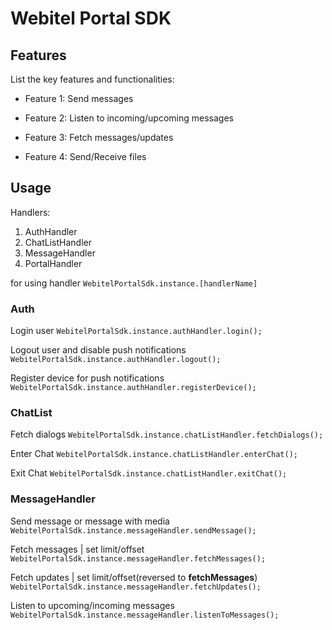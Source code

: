 # Webitel Portal SDK

## Features

List the key features and functionalities:

- Feature 1: Send messages

- Feature 2: Listen to incoming/upcoming messages

- Feature 3: Fetch messages/updates

- Feature 4: Send/Receive files

## Usage

Handlers:

1. AuthHandler
2. ChatListHandler
3. MessageHandler
4. PortalHandler

for using handler `WebitelPortalSdk.instance.[handlerName]`

### Auth
Login user
`WebitelPortalSdk.instance.authHandler.login();`

Logout user and disable push notifications
`WebitelPortalSdk.instance.authHandler.logout();`

Register device for push notifications
`WebitelPortalSdk.instance.authHandler.registerDevice();`

### ChatList
Fetch dialogs
`WebitelPortalSdk.instance.chatListHandler.fetchDialogs();`

Enter Chat
`WebitelPortalSdk.instance.chatListHandler.enterChat();`

Exit Chat
`WebitelPortalSdk.instance.chatListHandler.exitChat();`

### MessageHandler
Send message or message with media
`WebitelPortalSdk.instance.messageHandler.sendMessage();`

Fetch messages | set limit/offset
`WebitelPortalSdk.instance.messageHandler.fetchMessages();`

Fetch updates | set limit/offset(reversed to **fetchMessages**)
`WebitelPortalSdk.instance.messageHandler.fetchUpdates();`

Listen to upcoming/incoming messages
`WebitelPortalSdk.instance.messageHandler.listenToMessages();`

